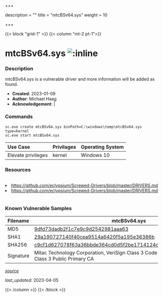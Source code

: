 +++

description = ""
title = "mtcBSv64.sys"
weight = 10

+++


{{< block "grid-1" >}}
{{< column "mt-2 pt-1">}}


# mtcBSv64.sys ![:inline](/images/twitter_verified.png) 


### Description

mtcBSv64.sys is a vulnerable driver and more information will be added as found.

- **Created**: 2023-01-09
- **Author**: Michael Haag
- **Acknowledgement**:  | [](https://twitter.com/)

### Commands

```
sc.exe create mtcBSv64.sys binPath=C:\windows\temp\mtcBSv64.sys type=kernel
sc.exe start mtcBSv64.sys
```

| Use Case | Privilages | Operating System | 
|:---- | ---- | ---- |
| Elevate privileges | kernel | Windows 10 |

### Resources
<br>
<li><a href=" https://github.com/eclypsium/Screwed-Drivers/blob/master/DRIVERS.md"> https://github.com/eclypsium/Screwed-Drivers/blob/master/DRIVERS.md</a></li>
<li><a href="https://github.com/eclypsium/Screwed-Drivers/blob/master/DRIVERS.md">https://github.com/eclypsium/Screwed-Drivers/blob/master/DRIVERS.md</a></li>
<br>

### Known Vulnerable Samples

| Filename | mtcBSv64.sys |
|:---- | ---- | 
| MD5 | <a href="https://www.virustotal.com/gui/file/9dfd73dadb2f1c7e9c9d2542981aaa63">9dfd73dadb2f1c7e9c9d2542981aaa63</a> |
| SHA1 | <a href="https://www.virustotal.com/gui/file/29a190727140f40cea9514a6420f5a195e36386b">29a190727140f40cea9514a6420f5a195e36386b</a> |
| SHA256 | <a href="https://www.virustotal.com/gui/file/c9cf1d627078f63a36bbde364cd0d5f2be1714124d186c06db5bcdf549a109f8">c9cf1d627078f63a36bbde364cd0d5f2be1714124d186c06db5bcdf549a109f8</a> |
| Signature | Mitac Technology Corporation, VeriSign Class 3 Code Signing 2004 CA, VeriSign Class 3 Public Primary CA   |


[*source*](https://github.com/magicsword-io/LOLDrivers/tree/main/yaml/mtcbsv64.sys.yml)

*last_updated:* 2023-04-05








{{< /column >}}
{{< /block >}}
